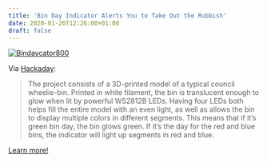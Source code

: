 ```yaml
---
title: 'Bin Day Indicator Alerts You to Take Out the Rubbish'
date: 2020-01-26T12:26:00+01:00
draft: false
---
```


[![Bindaycator800](https://cdn-blog.adafruit.com/uploads/2020/01/bindaycator800.jpg "bindaycator800.jpg")](https://hackaday.com/2020/01/23/bindaycator-lets-you-know-when-to-take-out-the-trash/)

Via [Hackaday](https://hackaday.com/2020/01/23/bindaycator-lets-you-know-when-to-take-out-the-trash/):

> The project consists of a 3D-printed model of a typical council wheelie-bin. Printed in white filament, the bin is translucent enough to glow when lit by powerful WS2812B LEDs. Having four LEDs both helps fill the entire model with an even light, as well as allows the bin to display multiple colors in different segments. This means that if it’s green bin day, the bin glows green. If it’s the day for the red and blue bins, the indicator will light up segments in red and blue.

[Learn more!](https://hackaday.com/2020/01/23/bindaycator-lets-you-know-when-to-take-out-the-trash/)